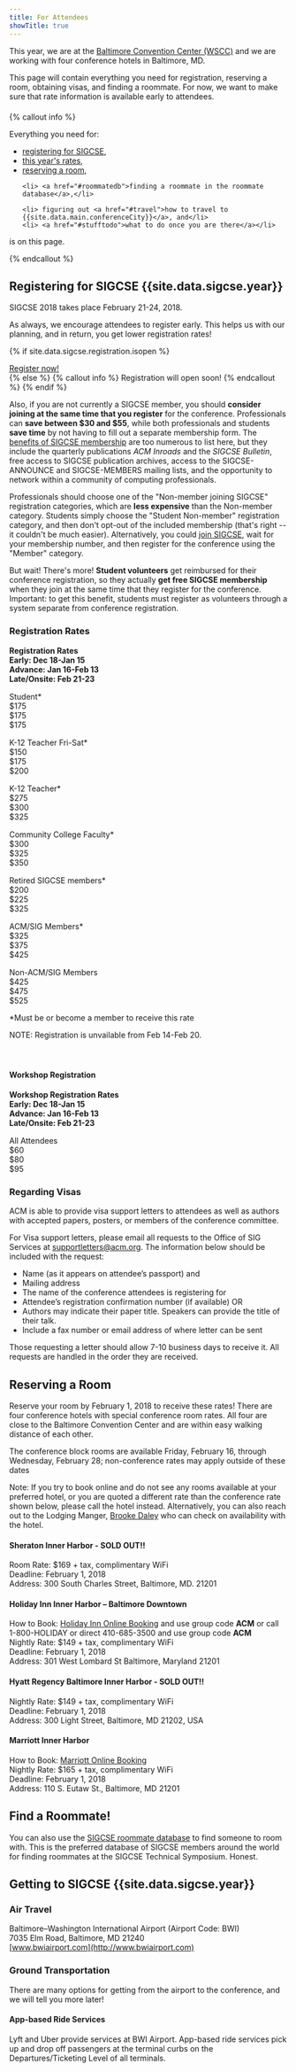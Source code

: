 ```yaml
---
title: For Attendees
showTitle: true
---
```


This year, we are at the [Baltimore Convention Center (WSCC)](http://www.bccenter.org/floorplans.php?id=12) and we are working with four conference hotels in Baltimore, MD.

This page will contain everything you need for registration, reserving a room, obtaining visas, and finding a roommate. For now, we want to make sure that rate information is available early to attendees.

<div class="row" style="margin-top: 20px; margin-bottom: 20px;">
{% callout info %}
<p>Everything you need for:
  <ul>
    <li> <a href="#registering">registering for SIGCSE</a>, </li>
    <li> <a href="#registrationrates">this year's rates</a>, </li>
    <!--
    <li> <a href="travelgrants.html">applying for a travel grant from SIGCSE,</a></li>
    -->
    <li> <a href="#reserving">reserving a room</a>,</li>

    <li> <a href="#roommatedb">finding a roommate in the roommate database</a>,</li>
  
    <li> figuring out <a href="#travel">how to travel to {{site.data.main.conferenceCity}}</a>, and</li>
    <li> <a href="#stufftodo">what to do once you are there</a></li>

  </ul>
  is on this page.
</p>
{% endcallout %}
</div>

<a name="registering"></a>

## Registering for SIGCSE {{site.data.sigcse.year}}

<!--
# NOTES FROM NOV 23 2015 - FIXME
Early registration rates --  Apply through February 2.
Late registration rates -- Apply from February 3, through February 23.
Registration closed -- From February 24 through March 1, while we prepare registration packets
Onsite registration -- Available beginning Wednesday, March 2, at 3:00 PM, and as shown above

<div class="row">
{% callout info %}
Onsite registration will be open <b>Wednesday</b> from 3:00PM to 9:30PM, <b>Thursday</b> from 7:30AM to 5:30PM, <b>Friday</b> from 8:00AM to 5:00PM, and <b>Saturday</b> from 8:30AM to 11:45AM and 2:00PM to 3:00PM.
{% endcallout %}
</div>
-->


SIGCSE 2018 takes place February 21-24, 2018.

As always, we encourage attendees to register early. This helps us with our planning, and in return, you get lower registration rates!

{% if site.data.sigcse.registration.isopen %}
<div class="alert alert-success text-center">
<span class="glyphicon glyphicon-home" aria-hidden="true"></span> <a href="{{site.data.sigcse.registration.url}}">Register now!</a>
</div>
{% else %}
{% callout info %}
  Registration will open soon!
{% endcallout %}
{% endif %}

<p>Also, if you are not currently a SIGCSE member, you should <b>consider joining at the same time that you register</b> for the conference. Professionals can <b>save between $30 and $55</b>, while both professionals and students <b>save time</b> by not having to fill out a separate membership form.  The <a href="http://sigcse.org/sigcse/membership/benefits">benefits of SIGCSE membership</a>  are too numerous to list here, but they include the quarterly publications <i>ACM Inroads</i> and the <i>SIGCSE Bulletin</i>, free access to SIGCSE publication archives, access to the SIGCSE-ANNOUNCE and SIGCSE-MEMBERS mailing lists, and the opportunity to network within a community of computing professionals.</p>

Professionals should choose one of the "Non-member joining SIGCSE" registration categories, which are <b>less expensive</b> than the Non-member category. Students simply choose the "Student Non-member" registration category, and then don't opt-out of the included membership (that's right -- it couldn't be much easier). Alternatively, you could <a href="http://sigcse.org/sigcse/membership">join SIGCSE</a>, wait for your membership number, and then register for the conference using the "Member" category.

But wait! There's more! <b>Student volunteers</b> get reimbursed for their conference registration, so they actually <b>get free SIGCSE membership</b> when they join at the same time that they register for the conference. Important: to get this benefit, students must register as volunteers through a system separate from conference registration.

<a name="registrationrates"></a>

### Registration Rates

<div class = "row" style = "font-weight: bold;">
    <div class = "col-sm-6"> Registration Rates </div>
    <div class = "col-sm-2"> Early: Dec 18-Jan 15 </div>
    <div class = "col-sm-2"> Advance: Jan 16-Feb 13 </div>
    <div class = "col-sm-2"> Late/Onsite: Feb 21-23 </div>
</div>
<div class = "row" style="padding-top: 15px;">
    <div class = "col-sm-6"> Student* </div>
    <div class = "col-sm-2"> $175 </div>
    <div class = "col-sm-2"> $175 </div>
    <div class = "col-sm-2"> $175 </div>
</div>
<div class = "row" style="padding-top: 15px;">
    <div class = "col-sm-6"> K-12 Teacher Fri-Sat* </div>
    <div class = "col-sm-2"> $150 </div>
    <div class = "col-sm-2"> $175 </div>
    <div class = "col-sm-2"> $200 </div>
</div>
<div class = "row" style="padding-top: 15px;">
    <div class = "col-sm-6"> K-12 Teacher* </div>
    <div class = "col-sm-2"> $275 </div>
    <div class = "col-sm-2"> $300 </div>
    <div class = "col-sm-2"> $325 </div>
</div>
<div class = "row" style="padding-top: 15px;">
    <div class = "col-sm-6"> Community College Faculty* </div>
    <div class = "col-sm-2"> $300 </div>
    <div class = "col-sm-2"> $325 </div>
    <div class = "col-sm-2"> $350 </div>
</div>
<div class = "row" style="padding-top: 15px;">
    <div class = "col-sm-6"> Retired SIGCSE members* </div>
    <div class = "col-sm-2"> $200 </div>
    <div class = "col-sm-2"> $225 </div>
    <div class = "col-sm-2"> $325 </div>
</div>
<div class = "row" style="padding-top: 15px;">
    <div class = "col-sm-6"> ACM/SIG Members* </div>
    <div class = "col-sm-2"> $325 </div>
    <div class = "col-sm-2"> $375 </div>
    <div class = "col-sm-2"> $425 </div>
</div>
<div class = "row" style="padding-top: 15px;">
    <div class = "col-sm-6"> Non-ACM/SIG Members </div>
    <div class = "col-sm-2"> $425 </div>
    <div class = "col-sm-2"> $475 </div>
    <div class = "col-sm-2"> $525 </div>
</div>

*Must be or become a member to receive this rate

NOTE: Registration is unvailable from Feb 14-Feb 20.

<div class = "row" style = "padding-bottom: 5;">&nbsp;</div>

#### Workshop Registration

<div class = "row" style = "font-weight: bold;">
    <div class = "col-sm-6"> Workshop Registration Rates </div>
    <div class = "col-sm-2"> Early: Dec 18-Jan 15 </div>
    <div class = "col-sm-2"> Advance: Jan 16-Feb 13 </div>
    <div class = "col-sm-2"> Late/Onsite: Feb 21-23 </div>
</div>
<div class = "row" style="padding-top: 15px;">
    <div class = "col-sm-6"> All Attendees </div>
    <div class = "col-sm-2"> $60 </div>
    <div class = "col-sm-2"> $80 </div>
    <div class = "col-sm-2"> $95 </div>
</div>


### Regarding Visas

ACM is able to provide visa support letters to attendees as well as authors with accepted papers, posters, or members of the conference committee.

For Visa support letters, please email all requests to the Office of SIG Services at [supportletters@acm.org](mailto:supportletters@acm.org).  The information below should be included with the request:

* Name (as it appears on attendee’s passport) and 
* Mailing address
* The name of the conference attendees is registering for
* Attendee’s registration confirmation number (if available) OR
* Authors may indicate their paper title. Speakers can provide the title of their talk.
* Include a fax number or email address of where letter can be sent

Those requesting a letter should allow 7-10 business days to receive it. All requests are handled in the order they are received.


<a name="reserving"></a>

## Reserving a Room

Reserve your room by February 1, 2018 to receive these rates! There are four conference hotels with special conference room rates. All four are close to the Baltimore Convention Center and are within easy walking distance of each other. 

The conference block rooms are available Friday, February 16, through Wednesday, February 28; non-conference rates may apply outside of these dates

Note: If you try to book online and do not see any rooms available at your preferred hotel, or you are quoted a different rate than the conference rate shown below, please call the hotel instead. Alternatively, you can also reach out to the Lodging Manger, [Brooke Daley](mailto:bdaley@executivevents.com) who can check on availability with the hotel.


#### Sheraton Inner Harbor - SOLD OUT!!
<!--How to Book: [Sheraton Inner Harbor Online Booking](https://www.starwoodmeeting.com/events/start.action?id=1708268943&key=14D6CE04)<br>-->
Room Rate: $169 + tax, complimentary WiFi<br>
Deadline: February 1, 2018<br>
Address: 300 South Charles Street, Baltimore, MD. 21201

#### Holiday Inn Inner Harbor – Baltimore Downtown
How to Book: [Holiday Inn Online Booking](https://www.ihg.com/holidayinn/hotels/us/en/baltimore/baldt/hoteldetail?qAdlt=1&qBrs=6c.hi.ex.rs.ic.cp.in.sb.cw.cv.ul.vn.ki.sp.nd.ct&qChld=0&qFRA=1&qGRM=0&qGrpCd=ACM&qIta=99801505&qPSt=0&qRRSrt=rt&qRef=df&qRms=1&qRpn=1&qRpp=20&qSHp=1&qSmP=3&qSrt=sDD&qWch=0&srb_u=1&icdv=99801505) and use group code __ACM__ or call 1-800-HOLIDAY or direct 410-685-3500 and use group code __ACM__<br>
Nightly Rate: $149 + tax, complimentary WiFi<br>
Deadline: February 1, 2018<br>
Address: 301 West Lombard St  Baltimore, Maryland 21201

#### Hyatt Regency Baltimore Inner Harbor - SOLD OUT!!
<!--How to Book: [Hyatt Regency Baltimore Online Booking](https://aws.passkey.com/gt/212834873?gtid=ca0950f50f717ddac623650c685f43c1)<br>-->
Nightly Rate: $149 + tax, complimentary WiFi<br>
Deadline: February 1, 2018<br>
Address: 300 Light Street, Baltimore, MD 21202, USA

#### Marriott Inner Harbor
How to Book: [Marriott Online Booking](https://aws.passkey.com/go/ACMSIGCSE2018Conference)<br>
Nightly Rate: $165 + tax, complimentary WiFi<br>
Deadline: February 1, 2018<br>
Address: 110 S. Eutaw St., Baltimore, MD 21201



<span class="anchor" id = "roommatedb"></span>

## Find a Roommate!

You can also use the [SIGCSE roommate database](http://sigcse.rit.edu/roommates/) to find someone to room with. This is the preferred database of SIGCSE members around the world for finding roommates at the SIGCSE Technical Symposium. Honest.


<a name="travel"></a>

## Getting to SIGCSE {{site.data.sigcse.year}}

### Air Travel

Baltimore–Washington International Airport (Airport Code: BWI)<br>
7035 Elm Road, Baltimore, MD 21240<br>
[www.bwiairport.com](http://www.bwiairport.com)  

### Ground Transportation

There are many options for getting from the airport to the conference, and we will tell you more later!

#### App-based Ride Services
Lyft and Uber provide services at BWI Airport. App-based ride services pick up and drop off passengers at the terminal curbs on the Departures/Ticketing Level of all terminals.

